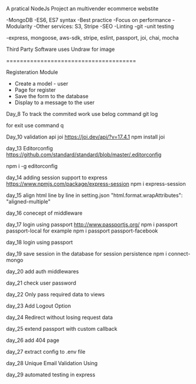 A pratical NodeJs Project
an multivender ecommerce webstite

-MongoDB
-ES6, ES7 syntax
-Best practice
-Focus on performance
-Modularity
-Other services: S3, Stripe
-SEO
-Linting
-git
-unit testing

-express, mongoose, aws-sdk, stripe, eslint, passport, joi, chai, mocha

Third Party Software uses
Undraw for image

======================================

Registeration Module

- Create a model - user
- Page for register
- Save the form to the database
- Display to a message to the user

Day_8
To track the commited work use belog command
git log

for exit use command
q

Day_10
validation api
joi
https://joi.dev/api/?v=17.4.1
npm install joi

day_13
Editorconfig
https://github.com/standard/standard/blob/master/.editorconfig

npm i -g editorconfig

day_14
adding session support to express
https://www.npmjs.com/package/express-session
npm i express-session

day_15
align html line by line
in setting.json
"html.format.wrapAttributes": "aligned-multiple"

day_16
conecept of middleware

day_17
login using passport
http://www.passportjs.org/
npm i passport passport-local
for example npm i passport passport-facebook

day_18
login using passport

day_19
save session in the database for session persistence
npm i connect-mongo

day_20
add auth middlewares

day_21
check user password

day_22
Only pass required data to views

day_23
Add Logout Option

day_24
Redirect without losing request data

day_25
extend passport with custom callback

day_26
add 404 page

day_27
extract config to .env file

day_28
Unique Email Validation Using

day_29
automated testing in express
